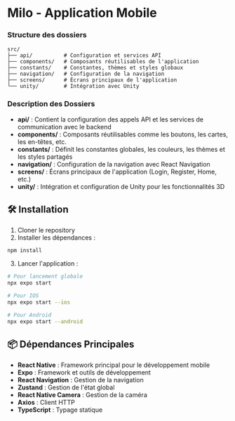 # Milo - Application Mobile

### Structure des dossiers

```
src/
├── api/          # Configuration et services API
├── components/   # Composants réutilisables de l'application
├── constants/    # Constantes, thèmes et styles globaux
├── navigation/   # Configuration de la navigation
├── screens/      # Écrans principaux de l'application
└── unity/        # Intégration avec Unity
```

### Description des Dossiers

- **api/** : Contient la configuration des appels API et les services de communication avec le backend
- **components/** : Composants réutilisables comme les boutons, les cartes, les en-têtes, etc.
- **constants/** : Définit les constantes globales, les couleurs, les thèmes et les styles partagés
- **navigation/** : Configuration de la navigation avec React Navigation
- **screens/** : Écrans principaux de l'application (Login, Register, Home, etc.)
- **unity/** : Intégration et configuration de Unity pour les fonctionnalités 3D

## 🛠 Installation

1. Cloner le repository
2. Installer les dépendances :
```bash
npm install
```
3. Lancer l'application :
```bash
# Pour lancement globale
npx expo start

# Pour IOS
npx expo start --ios

# Pour Android
npx expo start --android
```

## 📦 Dépendances Principales

- **React Native** : Framework principal pour le développement mobile
- **Expo** : Framework et outils de développement
- **React Navigation** : Gestion de la navigation
- **Zustand** : Gestion de l'état global
- **React Native Camera** : Gestion de la caméra
- **Axios** : Client HTTP
- **TypeScript** : Typage statique